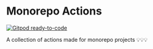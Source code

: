 # Monorepo Actions

[![Gitpod ready-to-code](https://img.shields.io/badge/Gitpod-ready--to--code-blue?logo=gitpod)](https://gitpod.io/#https://github.com/tianhaoz95/monorepo-actions)

A collection of actions made for monorepo projects 💡💡💡
